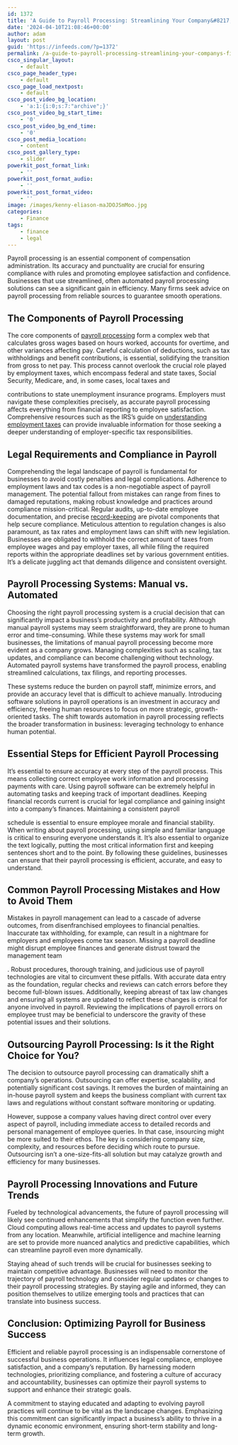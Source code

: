 ```yaml
---
id: 1372
title: 'A Guide to Payroll Processing: Streamlining Your Company&#8217;s Financial Workflow'
date: '2024-04-10T21:08:46+00:00'
author: adam
layout: post
guid: 'https://infeeds.com/?p=1372'
permalink: /a-guide-to-payroll-processing-streamlining-your-companys-financial-workflow/
csco_singular_layout:
    - default
csco_page_header_type:
    - default
csco_page_load_nextpost:
    - default
csco_post_video_bg_location:
    - 'a:1:{i:0;s:7:"archive";}'
csco_post_video_bg_start_time:
    - '0'
csco_post_video_bg_end_time:
    - '0'
csco_post_media_location:
    - content
csco_post_gallery_type:
    - slider
powerkit_post_format_link:
    - ''
powerkit_post_format_audio:
    - ''
powerkit_post_format_video:
    - ''
image: /images/kenny-eliason-maJDOJSmMoo.jpg
categories:
    - Finance
tags:
    - finance
    - legal
---
```


Payroll processing is an essential component of compensation administration. Its accuracy and punctuality are crucial for ensuring compliance with rules and promoting employee satisfaction and confidence. Businesses that use streamlined, often automated payroll processing solutions can see a significant gain in efficiency. Many firms seek advice on payroll processing from reliable sources to guarantee smooth operations.

## **The Components of Payroll Processing**

The core components of [payroll processing](https://www.adp.com/resources/articles-and-insights/articles/p/payroll-processing.aspx) form a complex web that calculates gross wages based on hours worked, accounts for overtime, and other variances affecting pay. Careful calculation of deductions, such as tax withholdings and benefit contributions, is essential, solidifying the transition from gross to net pay. This process cannot overlook the crucial role played by employment taxes, which encompass federal and state taxes, Social Security, Medicare, and, in some cases, local taxes and

contributions to state unemployment insurance programs. Employers must navigate these complexities precisely, as accurate payroll processing affects everything from financial reporting to employee satisfaction. Comprehensive resources such as the IRS’s guide on [understanding employment taxes](https://www.irs.gov/businesses/small-businesses-self-employed/understanding-employment-taxes) can provide invaluable information for those seeking a deeper understanding of employer-specific tax responsibilities.

## **Legal Requirements and Compliance in Payroll**

Comprehending the legal landscape of payroll is fundamental for businesses to avoid costly penalties and legal complications. Adherence to employment laws and tax codes is a non-negotiable aspect of payroll management. The potential fallout from mistakes can range from fines to damaged reputations, making robust knowledge and practices around compliance mission-critical. Regular audits, up-to-date employee documentation, and precise [record-keeping](https://www.agriland.ie/farming-news/importance-of-accurate-record-keeping-in-a-farm-business/) are pivotal components that help secure compliance. Meticulous attention to regulation changes is also paramount, as tax rates and employment laws can shift with new legislation. Businesses are obligated to withhold the correct amount of taxes from employee wages and pay employer taxes, all while filing the required reports within the appropriate deadlines set by various government entities. It’s a delicate juggling act that demands diligence and consistent oversight.

## **Payroll Processing Systems: Manual vs. Automated**

Choosing the right payroll processing system is a crucial decision that can significantly impact a business’s productivity and profitability. Although manual payroll systems may seem straightforward, they are prone to human error and time-consuming. While these systems may work for small businesses, the limitations of manual payroll processing become more evident as a company grows. Managing complexities such as scaling, tax updates, and compliance can become challenging without technology. Automated payroll systems have transformed the payroll process, enabling streamlined calculations, tax filings, and reporting processes.

 These systems reduce the burden on payroll staff, minimize errors, and provide an accuracy level that is difficult to achieve manually. Introducing software solutions in payroll operations is an investment in accuracy and efficiency, freeing human resources to focus on more strategic, growth-oriented tasks. The shift towards automation in payroll processing reflects the broader transformation in business: leveraging technology to enhance human potential.

## **Essential Steps for Efficient Payroll Processing**

It’s essential to ensure accuracy at every step of the payroll process. This means collecting correct employee work information and processing payments with care. Using payroll software can be extremely helpful in automating tasks and keeping track of important deadlines. Keeping financial records current is crucial for legal compliance and gaining insight into a company’s finances. Maintaining a consistent payroll

schedule is essential to ensure employee morale and financial stability. When writing about payroll processing, using simple and familiar language is critical to ensuring everyone understands it. It’s also essential to organize the text logically, putting the most critical information first and keeping sentences short and to the point. By following these guidelines, businesses can ensure that their payroll processing is efficient, accurate, and easy to understand.

## **Common Payroll Processing Mistakes and How to Avoid Them**

Mistakes in payroll management can lead to a cascade of adverse outcomes, from disenfranchised employees to financial penalties. Inaccurate tax withholding, for example, can result in a nightmare for employers and employees come tax season. Missing a payroll deadline might disrupt employee finances and generate distrust toward the management team

. Robust procedures, thorough training, and judicious use of payroll technologies are vital to circumvent these pitfalls. With accurate data entry as the foundation, regular checks and reviews can catch errors before they become full-blown issues. Additionally, keeping abreast of tax law changes and ensuring all systems are updated to reflect these changes is critical for anyone involved in payroll. Reviewing the implications of payroll errors on employee trust may be beneficial to underscore the gravity of these potential issues and their solutions.

## **Outsourcing Payroll Processing: Is it the Right Choice for You?**

The decision to outsource payroll processing can dramatically shift a company’s operations. Outsourcing can offer expertise, scalability, and potentially significant cost savings. It removes the burden of maintaining an in-house payroll system and keeps the business compliant with current tax laws and regulations without constant software monitoring or updating.

 However, suppose a company values having direct control over every aspect of payroll, including immediate access to detailed records and personal management of employee queries. In that case, insourcing might be more suited to their ethos. The key is considering company size, complexity, and resources before deciding which route to pursue. Outsourcing isn’t a one-size-fits-all solution but may catalyze growth and efficiency for many businesses.

## **Payroll Processing Innovations and Future Trends**

Fueled by technological advancements, the future of payroll processing will likely see continued enhancements that simplify the function even further. Cloud computing allows real-time access and updates to payroll systems from any location. Meanwhile, artificial intelligence and machine learning are set to provide more nuanced analytics and predictive capabilities, which can streamline payroll even more dynamically.

Staying ahead of such trends will be crucial for businesses seeking to maintain competitive advantage. Businesses will need to monitor the trajectory of payroll technology and consider regular updates or changes to their payroll processing strategies. By staying agile and informed, they can position themselves to utilize emerging tools and practices that can translate into business success.

## **Conclusion:** **Optimizing Payroll for Business Success**

Efficient and reliable payroll processing is an indispensable cornerstone of successful business operations. It influences legal compliance, employee satisfaction, and a company’s reputation. By harnessing modern technologies, prioritizing compliance, and fostering a culture of accuracy and accountability, businesses can optimize their payroll systems to support and enhance their strategic goals.

 A commitment to staying educated and adapting to evolving payroll practices will continue to be vital as the landscape changes. Emphasizing this commitment can significantly impact a business’s ability to thrive in a dynamic economic environment, ensuring short-term stability and long-term growth.